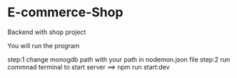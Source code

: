 # E-commerce-Shop
Backend with shop project

You will run the program 

step:1 change monogdb path with your path in nodemon.json file
step:2 run commnad terminal to start server ==> npm run start:dev
